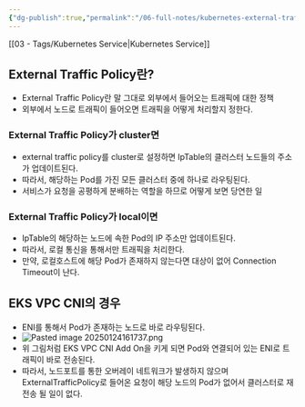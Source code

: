 ```yaml
---
{"dg-publish":true,"permalink":"/06-full-notes/kubernetes-external-traffic-policy/","noteIcon":""}
---
```



[[03 - Tags/Kubernetes Service\|Kubernetes Service]]
## External Traffic Policy란?
- External Traffic Policy란 말 그대로 외부에서 들어오는 트래픽에 대한 정책
- 외부에서 노드로 트래픽이 들어오면 트래픽을 어떻게 처리할지 정한다.
### External Traffic Policy가 cluster면
- external traffic policy를 cluster로 설정하면 IpTable의 클러스터 노드들의 주소가 업데이트된다.
- 따라서, 해당하는 Pod를 가진 모든 클러스터 중에 하나로 라우팅된다.
- 서비스가 요청을 공평하게 분배하는 역할을 하므로 어떻게 보면 당연한 일
### External Traffic Policy가 local이면
- IpTable의 해당하는 노드에 속한 Pod의 IP 주소만 업데이트된다.
- 따라서, 로컬 통신을 통해서만 트래픽을 처리한다.
- 만약, 로컬호스트에 해당 Pod가 존재하지 않는다면 대상이 없어 Connection Timeout이 난다.
## EKS VPC CNI의 경우
- ENI를 통해서 Pod가 존재하는 노드로 바로 라우팅된다.
- ![Pasted image 20250124161737.png](/img/user/06%20-%20Full%20Notes/Pasted%20image%2020250124161737.png)
- 위 그림처럼 EKS VPC CNI Add On을 키게 되면 Pod와 연결되어 있는 ENI로 트래픽이 바로 전송된다.
- 따라서, 노드포트를 통한 오버레이 네트워크가 발생하지 않으며 ExternalTrafficPolicy로 들어온 요청이 해당 노드의 Pod가 없어서 클러스터로 재전송 될 일이 없다.